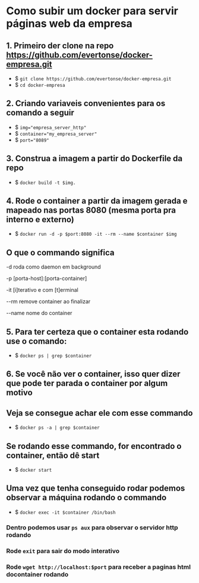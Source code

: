 
# Como subir um docker para servir páginas web da empresa
## 1. Primeiro der clone na repo https://github.com/evertonse/docker-empresa.git
- $ ``git clone https://github.com/evertonse/docker-empresa.git``
- $ ``cd docker-empresa``

## 2. Criando variaveis convenientes para os comando a seguir
- $ ``img="empresa_server_http"``
- $ ``container="my_empresa_server"``
- $ ``port="8089"``
## 3. Construa a imagem a partir do Dockerfile da repo
-  $ ``docker build -t $img.``

## 4. Rode o container a partir da imagem gerada e mapeado nas portas 8080 (mesma porta pra interno e externo)
-  $ ``docker run -d -p $port:8080 -it --rm --name $container $img``

## O que o commando significa 

-d roda como daemon em background

 -p  [porta-host]:[porta-container]

 -it [i]terativo e com [t]erminal

 --rm  remove container ao finalizar

 --name  nome do container

## 5. Para ter certeza que o container esta rodando use o comando:
- $ ``docker ps | grep $container``

## 6. Se você não ver o container, isso quer dizer que pode ter parada o container por algum motivo
## Veja se consegue achar ele com esse commando
- $ ``docker ps -a | grep $container``
## Se rodando esse commando, for encontrado o container, então dê start
- $ ``docker start``

## Uma vez que tenha conseguido rodar podemos observar a máquina rodando o commando
- $ ``docker exec -it $container /bin/bash``


### Dentro podemos usar ``ps aux`` para observar o servidor http rodando
### Rode ``exit`` para sair do modo interativo
### Rode ``wget http://localhost:$port`` para receber a paginas html docontainer rodando